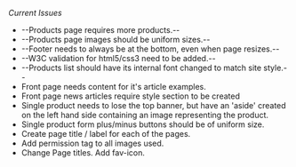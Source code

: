 *Current Issues*

- --Products page requires more products.--
- --Products page images should be uniform sizes.--
- --Footer needs to always be at the bottom, even when page resizes.--
- --W3C validation for html5/css3 need to be added.--
- --Products list should have its internal font changed to match site style.--
- Front page needs content for it's article examples.
- Front page news articles require style section to be created
- Single product needs to lose the top banner, but have an 'aside' created
on the left hand side containing an image representing the product.
- Single product form plus/minus buttons should be of uniform size.
- Create page title / label for each of the pages.
- Add permission tag to all images used.
- Change Page titles. Add fav-icon.